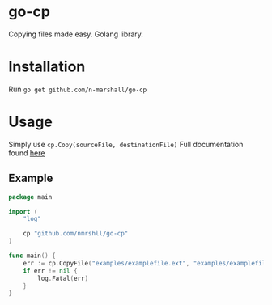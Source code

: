 # go-cp
Copying files made easy. Golang library.

# Installation

Run `go get github.com/n-marshall/go-cp`

# Usage

Simply use `cp.Copy(sourceFile, destinationFile)`
Full documentation found [here](https://godoc.org/github.com/nmrshll/go-cp)

## Example

[embedmd]:# (./examples/example.go)
```go
package main

import (
	"log"

	cp "github.com/nmrshll/go-cp"
)

func main() {
	err := cp.CopyFile("examples/examplefile.ext", "examples/examplefile.copy.ext")
	if err != nil {
		log.Fatal(err)
	}
}
```
